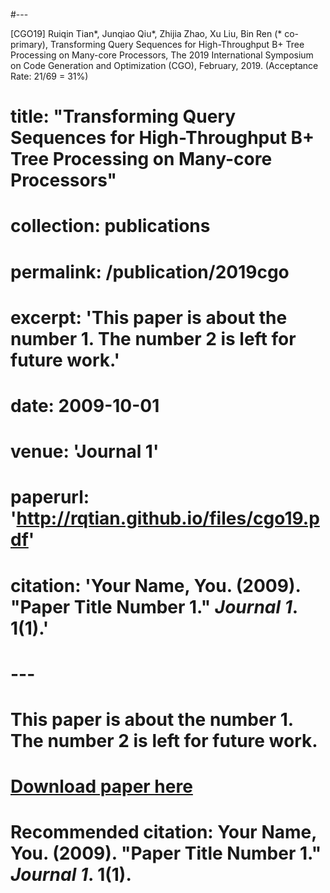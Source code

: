 #---

[CGO19] Ruiqin Tian\*, Junqiao Qiu\*, Zhijia Zhao, Xu Liu, Bin Ren (\* co-primary), Transforming Query Sequences for High-Throughput B+ Tree Processing on Many-core Processors, The 2019 International Symposium on Code Generation and Optimization (CGO), February, 2019. (Acceptance Rate: 21/69 = 31%)

# title: "Transforming Query Sequences for High-Throughput B+ Tree Processing on Many-core Processors"
# collection: publications
# permalink: /publication/2019cgo
# excerpt: 'This paper is about the number 1. The number 2 is left for future work.'
# date: 2009-10-01
# venue: 'Journal 1'
# paperurl: 'http://rqtian.github.io/files/cgo19.pdf'
# citation: 'Your Name, You. (2009). &quot;Paper Title Number 1.&quot; <i>Journal 1</i>. 1(1).'
# ---
# This paper is about the number 1. The number 2 is left for future work.

# [Download paper here](http://academicpages.github.io/files/paper1.pdf)

# Recommended citation: Your Name, You. (2009). "Paper Title Number 1." <i>Journal 1</i>. 1(1).